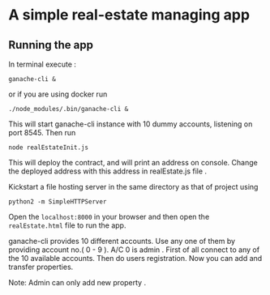 # A simple real-estate managing app
## Running the app
In terminal execute :

```ganache-cli &```

or if you are using docker run

```./node_modules/.bin/ganache-cli &```

This will start ganache-cli instance with 10 dummy accounts, listening on port 8545. Then run

```node realEstateInit.js```

This will deploy the contract, and will print an address on console. Change the deployed address with this address in realEstate.js file .

Kickstart a file hosting server in the same directory as that of project using

```python2 -m SimpleHTTPServer```

Open the `localhost:8000` in your browser and then open the `realEstate.html` file to run the app.


ganache-cli provides 10 different accounts. Use any one of them by providing account no.( 0 - 9 ). A/C 0 is admin . First of all connect to any of the 10 available accounts. Then do users registration. Now you can add and transfer properties.

Note: Admin can only add new property . 
